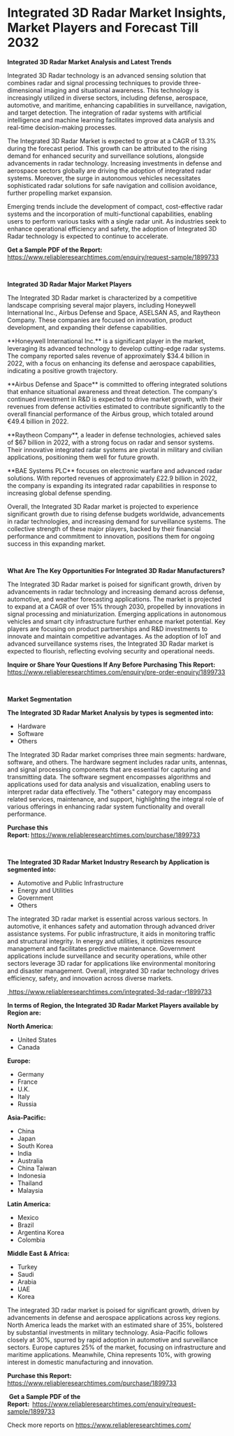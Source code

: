 <p><h1>Integrated 3D Radar Market Insights, Market Players and Forecast Till 2032</h1></p><p><strong>Integrated 3D Radar Market Analysis and Latest Trends</strong></p>
<p><p>Integrated 3D Radar technology is an advanced sensing solution that combines radar and signal processing techniques to provide three-dimensional imaging and situational awareness. This technology is increasingly utilized in diverse sectors, including defense, aerospace, automotive, and maritime, enhancing capabilities in surveillance, navigation, and target detection. The integration of radar systems with artificial intelligence and machine learning facilitates improved data analysis and real-time decision-making processes.</p><p>The Integrated 3D Radar Market is expected to grow at a CAGR of 13.3% during the forecast period. This growth can be attributed to the rising demand for enhanced security and surveillance solutions, alongside advancements in radar technology. Increasing investments in defense and aerospace sectors globally are driving the adoption of integrated radar systems. Moreover, the surge in autonomous vehicles necessitates sophisticated radar solutions for safe navigation and collision avoidance, further propelling market expansion.</p><p>Emerging trends include the development of compact, cost-effective radar systems and the incorporation of multi-functional capabilities, enabling users to perform various tasks with a single radar unit. As industries seek to enhance operational efficiency and safety, the adoption of Integrated 3D Radar technology is expected to continue to accelerate.</p></p>
<p><strong>Get a Sample PDF of the Report:&nbsp;</strong> <a href="https://www.reliableresearchtimes.com/enquiry/request-sample/1899733?utm_campaign=2183&utm_medium=2&utm_source=Github&utm_content=ia&utm_term=15022025&utm_id=integrated-3d-radar">https://www.reliableresearchtimes.com/enquiry/request-sample/1899733</a></p>
<p>&nbsp;</p>
<p><strong>Integrated 3D Radar Major Market Players</strong></p>
<p><p>The Integrated 3D Radar market is characterized by a competitive landscape comprising several major players, including Honeywell International Inc., Airbus Defense and Space, ASELSAN AS, and Raytheon Company. These companies are focused on innovation, product development, and expanding their defense capabilities.</p><p>**Honeywell International Inc.** is a significant player in the market, leveraging its advanced technology to develop cutting-edge radar systems. The company reported sales revenue of approximately $34.4 billion in 2022, with a focus on enhancing its defense and aerospace capabilities, indicating a positive growth trajectory.</p><p>**Airbus Defense and Space** is committed to offering integrated solutions that enhance situational awareness and threat detection. The company's continued investment in R&D is expected to drive market growth, with their revenues from defense activities estimated to contribute significantly to the overall financial performance of the Airbus group, which totaled around €49.4 billion in 2022.</p><p>**Raytheon Company**, a leader in defense technologies, achieved sales of $67 billion in 2022, with a strong focus on radar and sensor systems. Their innovative integrated radar systems are pivotal in military and civilian applications, positioning them well for future growth.</p><p>**BAE Systems PLC** focuses on electronic warfare and advanced radar solutions. With reported revenues of approximately £22.9 billion in 2022, the company is expanding its integrated radar capabilities in response to increasing global defense spending.</p><p>Overall, the Integrated 3D Radar market is projected to experience significant growth due to rising defense budgets worldwide, advancements in radar technologies, and increasing demand for surveillance systems. The collective strength of these major players, backed by their financial performance and commitment to innovation, positions them for ongoing success in this expanding market.</p></p>
<p>&nbsp;</p>
<p><strong>What Are The Key Opportunities For Integrated 3D Radar Manufacturers?</strong></p>
<p><p>The Integrated 3D Radar market is poised for significant growth, driven by advancements in radar technology and increasing demand across defense, automotive, and weather forecasting applications. The market is projected to expand at a CAGR of over 15% through 2030, propelled by innovations in signal processing and miniaturization. Emerging applications in autonomous vehicles and smart city infrastructure further enhance market potential. Key players are focusing on product partnerships and R&D investments to innovate and maintain competitive advantages. As the adoption of IoT and advanced surveillance systems rises, the Integrated 3D Radar market is expected to flourish, reflecting evolving security and operational needs.</p></p>
<p><strong>Inquire or Share Your Questions If Any Before Purchasing This Report:</strong> <a href="https://www.reliableresearchtimes.com/enquiry/pre-order-enquiry/1899733?utm_campaign=2183&utm_medium=2&utm_source=Github&utm_content=ia&utm_term=15022025&utm_id=integrated-3d-radar">https://www.reliableresearchtimes.com/enquiry/pre-order-enquiry/1899733</a></p>
<p>&nbsp;</p>
<p><strong>Market Segmentation</strong></p>
<p><strong>The Integrated 3D Radar Market Analysis by types is segmented into:</strong></p>
<p><ul><li>Hardware</li><li>Software</li><li>Others</li></ul></p>
<p><p>The Integrated 3D Radar market comprises three main segments: hardware, software, and others. The hardware segment includes radar units, antennas, and signal processing components that are essential for capturing and transmitting data. The software segment encompasses algorithms and applications used for data analysis and visualization, enabling users to interpret radar data effectively. The "others" category may encompass related services, maintenance, and support, highlighting the integral role of various offerings in enhancing radar system functionality and overall performance.</p></p>
<p><strong>Purchase this Report:&nbsp;</strong><a href="https://www.reliableresearchtimes.com/purchase/1899733?utm_campaign=2183&utm_medium=2&utm_source=Github&utm_content=ia&utm_term=15022025&utm_id=integrated-3d-radar">https://www.reliableresearchtimes.com/purchase/1899733</a></p>
<p>&nbsp;</p>
<p><strong>The Integrated 3D Radar Market Industry Research by Application is segmented into:</strong></p>
<p><ul><li>Automotive and Public Infrastructure</li><li>Energy and Utilities</li><li>Government</li><li>Others</li></ul></p>
<p><p>The integrated 3D radar market is essential across various sectors. In automotive, it enhances safety and automation through advanced driver assistance systems. For public infrastructure, it aids in monitoring traffic and structural integrity. In energy and utilities, it optimizes resource management and facilitates predictive maintenance. Government applications include surveillance and security operations, while other sectors leverage 3D radar for applications like environmental monitoring and disaster management. Overall, integrated 3D radar technology drives efficiency, safety, and innovation across diverse markets.</p></p>
<p><a href="https://www.reliableresearchtimes.com/integrated-3d-radar-r1899733?utm_campaign=2183&utm_medium=2&utm_source=Github&utm_content=ia&utm_term=15022025&utm_id=integrated-3d-radar">&nbsp;https://www.reliableresearchtimes.com/integrated-3d-radar-r1899733</a></p>
<p><strong>In terms of Region, the Integrated 3D Radar Market Players available by Region are:</strong></p>
<p>
    <p> <strong> North America: </strong>
        <ul>
            <li>United States</li>
            <li>Canada</li>
        </ul>
        </p> 
    <p> <strong> Europe: </strong>
        <ul>
            <li>Germany</li>
            <li>France</li>
            <li>U.K.</li>
            <li>Italy</li>
            <li>Russia</li>
        </ul>
        </p> 
    <p> <strong> Asia-Pacific: </strong>
        <ul>
            <li>China</li>
            <li>Japan</li>
            <li>South Korea</li>
            <li>India</li>
            <li>Australia</li>
            <li>China Taiwan</li>
            <li>Indonesia</li>
            <li>Thailand</li>
            <li>Malaysia</li>
        </ul>
        </p> 
    <p> <strong> Latin America: </strong>
        <ul>
            <li>Mexico</li>
            <li>Brazil</li>
            <li>Argentina Korea</li>
            <li>Colombia</li>
        </ul>
        </p> 
    <p> <strong> Middle East & Africa: </strong>
        <ul>
            <li>Turkey</li>
            <li>Saudi</li>
            <li>Arabia</li>
            <li>UAE</li>
            <li>Korea</li>
        </ul>
    </p>
    </p>
<p><p>The integrated 3D radar market is poised for significant growth, driven by advancements in defense and aerospace applications across key regions. North America leads the market with an estimated share of 35%, bolstered by substantial investments in military technology. Asia-Pacific follows closely at 30%, spurred by rapid adoption in automotive and surveillance sectors. Europe captures 25% of the market, focusing on infrastructure and maritime applications. Meanwhile, China represents 10%, with growing interest in domestic manufacturing and innovation.</p></p>
<p><strong>Purchase this Report: </strong><a href="https://www.reliableresearchtimes.com/purchase/1899733?utm_campaign=2183&utm_medium=2&utm_source=Github&utm_content=ia&utm_term=15022025&utm_id=integrated-3d-radar">https://www.reliableresearchtimes.com/purchase/1899733</a></p>
<p>&nbsp;<strong>Get a Sample PDF of the Report:&nbsp;&nbsp;</strong><a href="https://www.reliableresearchtimes.com/enquiry/request-sample/1899733?utm_campaign=2183&utm_medium=2&utm_source=Github&utm_content=ia&utm_term=15022025&utm_id=integrated-3d-radar">https://www.reliableresearchtimes.com/enquiry/request-sample/1899733</a></p>
<p><strong></strong></p>
<p>Check more reports on <a href="https://www.reliableresearchtimes.com/?utm_campaign=2183&utm_medium=2&utm_source=Github&utm_content=ia&utm_term=15022025&utm_id=integrated-3d-radar">https://www.reliableresearchtimes.com/</a></p>